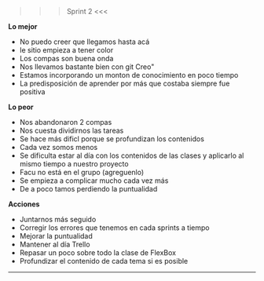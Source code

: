 >>> Sprint 2 <<<

**Lo mejor**

- No puedo creer que llegamos hasta acá
- le sitio empieza a tener color
- Los compas son buena onda
- Nos llevamos bastante bien con git Creo"
- Estamos incorporando un monton de conocimiento en poco tiempo
- La predisposición de aprender por más que costaba siempre fue positiva

**Lo peor**

- Nos abandonaron 2 compas
- Nos cuesta dividirnos las tareas
- Se hace más dificl porque se profundizan los contenidos
- Cada vez somos menos
- Se dificulta estar al día con los contenidos de las clases y aplicarlo al mismo tiempo a nuestro proyecto
- Facu no está en el grupo (agreguenlo)
- Se empieza a complicar mucho cada vez más
- De a poco tamos perdiendo la puntualidad

**Acciones**

- Juntarnos más seguido
- Corregir los errores que tenemos en cada sprints a tiempo
- Mejorar la puntualidad
- Mantener al día Trello
- Repasar un poco sobre todo la clase de FlexBox
- Profundizar el contenido de cada tema si es posible

--------------------------------------